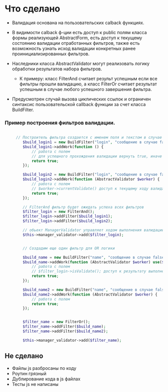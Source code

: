 
# Что сделано

* Валидация основана на пользовательских calback функциях.
* В видимости calback ф-ции есть доступ к public полям класса формы реализующей AbstractForm,
есть доступ к текущему состоянию валидации отработанных фильтров, 
также есть возможность узнать исход валидации конкретных ранее проинициализированных фильтров.

* Наследники класса AbstractValidator могут реализовать логику обработки результатов набора фильтров.
 
    * К примеру: класс FilterAnd считает результ успешным если все фильтры прошли валидацию,
а класс FilterOr считает результат успешным в случае любого успешного завершения фильтра.

* Предусмотрен случай вызова циклических ссылок и ограничен синтаксис пользовательской callback функции за счет класса BuildFilter.


### Пример построения фильтров валидации.
```php

     // Построитель фильтра создается с именем поля и текстом в случае ошибки и успеха
        $build_login1 = new BuildFilter("login", "сообщение в случае false", "сообщение в случае true");
        $build_login1->addWork(function () {
            // работа с полем
            // для успешного прохождения валидации вернуть true, иначе false
            return true;
        });

        $build_login2 = new BuildFilter("login", "сообщение в случае false");
        $build_login2->addWork(function (AbstractValidator $worker) {
            // работа с полем
            // $worker->currentValidate() доступ к текущему ходу валидации, возвращает bool
            return true;
        });

        // FilterAnd фильтр будет ожидать успеха всех фильтров
        $filter_login = new FilterAnd();
        $filter_login->addFilter($build_login1);
        $filter_login->addFilter($build_login2);

        // обьект ManagerValidator управляет ходом выполнения валидации и содержит итоговый результат, возвращает bool
        $this->manager_validator->add($filter_login);


        // Создадим еще один фильтр для OR логики

        $build_name = new BuildFilter("name", "сообщение в случае false");
        $build_name->addWork(function (AbstractValidator $worker) use($filter_login) {
            // работа с полем
            // $filter_login->isValidate(); доступ к результату выполнения конкретного фильтра, возвращает bool
            return true;
        });

        $build_name2 = new BuildFilter("name", "сообщение в случае false");
        $build_name2->addWork(function (AbstractValidator $worker) {
            // работа с полем
            return true;
        });


        $filter_name = new FilterOr();
        $filter_name->addFilter($build_name);
        $filter_name->addFilter($build_name2);

        $this->manager_validator->add($filter_name);

```

## Не сделано
* Файлы js разбросаны по коду
* Роутин грязный
* Дублирование кода в js файлах
* Тесты js не написаны 